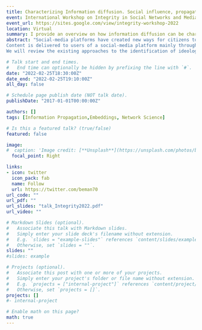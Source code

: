```yaml
---
title: Characterizing Information diffusion. Social influence, propagation speed, polarization
event: International Workshop on Integrity in Social Networks and Media 
event_url: https://sites.google.com/view/integrity-workshop-2022
location: Virtual
summary: I provide an overview on how information diffusion can be characterized and what factors influence the spreading process. 
abstract: "Social-media platforms have created new ways for citizens to easily access information and participate in political discourse. However, social media with its algorithmically curated and virally propagating content contributed further to the polarization of opinions by reinforcing users existing ideological viewpoints: users favor narratives that confirm their claims. Hence, identifying the ideological leanings of social media users and how those affect their information diet is a first step, of crucial importance, towards devising techniques for mitigating confirmation bias.
Content is delivered to users of a social-media platform mainly through two mech- anisms: (i) via the content- recommendation engine of the platform, or (ii) via social connections of users, e.g., friends or followees, who share, comment, or like relevant content items. In this talk we focus in the latter mechanism of content delivery, i.e., content seen in ones feed due to social connections. In particular, we are interested in modeling the propagation of content in an online social network, through the lens of ideological leaning. Identifying the ideological leaning of social-media users is a crucial step for better understanding echo chambers, conceiving tools to mitigate their effects, as well as designing public information campaigns.
We will review the existing approaches to the identification of ideological leaning of users and content, as well as the study of information propagation from the ideological standpoint. We also illustrate a novel steps in this direction that propose models to jointly learns users ideological leanings and the tendency of politically salient content to propagate from one user to another from homophily-driven user interactions."

# Talk start and end times.
#   End time can optionally be hidden by prefixing the line with `#`.
date: "2022-02-25T18:30:00Z"
date_end: "2022-02-25T19:10:00Z"
all_day: false

# Schedule page publish date (NOT talk date).
publishDate: "2017-01-01T00:00:00Z"

authors: []
tags: [Information Propagation,Embeddings, Network Science]

# Is this a featured talk? (true/false)
featured: false

image:
#  caption: 'Image credit: [**Unsplash**](https://unsplash.com/photos/bzdhc5b3Bxs)'
  focal_point: Right

links:
- icon: twitter
  icon_pack: fab
  name: Follow
  url: https://twitter.com/beman70
url_code: ""
url_pdf: ""
url_slides: "talk_Integrity2022.pdf"
url_video: ""

# Markdown Slides (optional).
#   Associate this talk with Markdown slides.
#   Simply enter your slide deck's filename without extension.
#   E.g. `slides = "example-slides"` references `content/slides/example-slides.md`.
#   Otherwise, set `slides = ""`.
slides: ""
#slides: example

# Projects (optional).
#   Associate this post with one or more of your projects.
#   Simply enter your project's folder or file name without extension.
#   E.g. `projects = ["internal-project"]` references `content/project/deep-learning/index.md`.
#   Otherwise, set `projects = []`.
projects: []
#- internal-project

# Enable math on this page?
math: true
---
```


